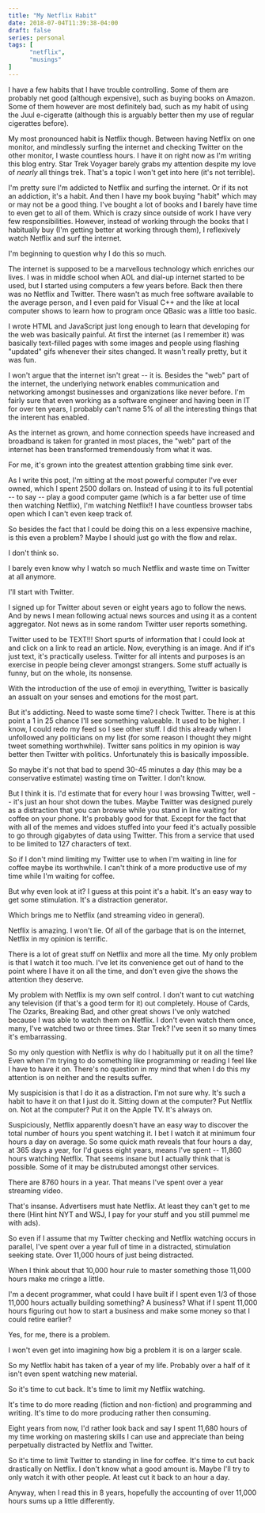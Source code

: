 ```yaml
---
title: "My Netflix Habit"
date: 2018-07-04T11:39:38-04:00
draft: false
series: personal
tags: [
      "netflix",
      "musings"
]
---
```


I have a few habits that I have trouble controlling.  Some of them are
probably net good (although expensive), such as buying books on
Amazon.  Some of them however are most definitely bad, such as my
habit of using the Juul e-cigeratte (although this is arguably better
then my use of regular cigerattes before).

My most pronounced habit is Netflix though.  Between having Netflix on
one monitor, and mindlessly surfing the internet and checking Twitter
on the other monitor, I waste countless hours.  I have it on right now
as I'm writing this blog entry. Star Trek Voyager barely grabs my
attention despite my love of *nearly* all things trek.  That's a topic
I won't get into here (it's not terrible).

I'm pretty sure I'm addicted to Netflix and surfing the internet.  Or
if its not an addiction, it's a habit.  And then I have my book buying
"habit" which may or may not be a good thing.  I've bought a lot of
books and I barely have time to even get to all of them.  Which is
crazy since outside of work I have very few responsibilities.
However, instead of working through the books that I habitually buy
(I'm getting better at working through them), I reflexively watch
Netflix and surf the internet.

I'm beginning to question why I do this so much.

The internet is supposed to be a marvellous technology which
enriches our lives.  I was in middle school when AOL and dial-up
internet started to be used, but I started using computers a few years
before.  Back then there was no Netflix and Twitter.  There wasn't as
much free software available to the average person, and I even paid
for Visual C++ and the like at local computer shows to learn how to
program once QBasic was a little too basic.

I wrote HTML and JavaScript just long enough to learn that developing
for the web was basically painful.  At first the internet (as I
remember it) was basically text-filled pages with some images and
people using flashing "updated" gifs whenever their sites changed.  It
wasn't really pretty, but it was fun.

I won't argue that the internet isn't great -- it is.  Besides the
"web" part of the internet, the underlying network enables
communication and networking amongst businesses and organizations like
never before.  I'm fairly sure that even working as a software
engineer and having been in IT for over ten years, I probably can't
name 5% of all the interesting things that the interent has enabled.

As the internet as grown, and home connection speeds have increased
and broadband is taken for granted in most places, the "web" part of
the internet has been transformed tremendously from what it was.

For me, it's grown into the greatest attention grabbing time sink
ever.

As I write this post, I'm sitting at the most powerful computer I've
ever owned, which I spent 2500 dollars on.  Instead of using it to its
full potential -- to say -- play a good computer game (which is a far
better use of time then watching Netflix), I'm watching Netflix!!  I
have countless browser tabs open which I can't even keep track of.

So besides the fact that I could be doing this on a less expensive
machine, is this even a problem?  Maybe I should just go with the flow
and relax.

I don't think so.

I barely even know why I watch so much Netflix and waste time on
Twitter at all anymore.

I'll start with Twitter.

I signed up for Twitter about seven or eight years ago to follow the
news.  And by news I mean following actual news sources and using it
as a content aggregator.  Not news as in some random Twitter user
reports something.

Twitter used to be TEXT!!!  Short spurts of information that I could
look at and click on a link to read an article.  Now, everything is an
image.  And if it's just text, it's practically useless.  Twitter for
all intents and purposes is an exercise in people being clever amongst
strangers.  Some stuff actually is funny, but on the whole, its
nonsense.

With the introduction of the use of emoji in everything, Twitter is
basically an assualt on your senses and emotions for the most part.

But it's addicting.  Need to waste some time?  I check Twitter.  There
is at this point a 1 in 25 chance I'll see something valueable.  It
used to be higher.  I know, I could redo my feed so I see other stuff.
I did this already when I unfollowed any politicians on my list (for
some reason I thought they might tweet something worthwhile).  Twitter
sans politics in my opinion is way better then Twitter with politics.
Unfortunately this is basically impossible.

So maybe it's not that bad to spend 30-45 minutes a day (this may be a
conservative estimate) wasting time on Twitter.  I don't know.

But I think it is.  I'd estimate that for every hour I was browsing
Twitter, well -- it's just an hour shot down the tubes.  Maybe Twitter
was designed purely as a distraction that you can browse while you
stand in line waiting for coffee on your phone.  It's probably good
for that.  Except for the fact that with all of the memes and vidoes
stuffed into your feed it's actually possible to go through gigabytes
of data using Twitter.  This from a service that used to be limited to 127
characters of text.

So if I don't mind limiting my Twitter use to when I'm waiting in line
for coffee maybe its worthwhile.  I can't think of a more productive
use of my time while I'm waiting for coffee.

But why even look at it?  I guess at this point it's a habit.  It's an
easy way to get some stimulation.  It's a distraction generator.

Which brings me to Netflix (and streaming video in general).

Netflix is amazing.  I won't lie.  Of all of the garbage that is on
the internet, Netflix in my opinion is terrific.

There is a lot of great stuff on Netflix and more all the time.  My
only problem is that I watch it too much.  I've let its convenience
get out of hand to the point where I have it on all the time, and
don't even give the shows the attention they deserve.

My problem with Netflix is my own self control.  I don't want to cut
watching any television (if that's a good term for it) out
completely.  House of Cards, The Ozarks, Breaking Bad, and other great
shows I've only watched because I was able to watch them on Netflix.
I don't even watch them once, many, I've watched two or three times.
Star Trek?  I've seen it so many times it's embarrassing.

So my only question with Netflix is why do I habitually put it on all
the time?  Even when I'm trying to do something like programming or
reading I feel like I have to have it on.  There's no question in my
mind that when I do this my attention is on neither and the results
suffer.

My suspicision is that I do it as a distraction.  I'm not sure why.
It's such a habit to have it on that I just do it.  Sitting down at
the computer?  Put Netflix on.  Not at the computer?  Put it on the
Apple TV.  It's always on.

Suspiciously, Netflix apparently doesn't have an easy way to discover
the total number of hours you spent watching it.  I bet I watch it at
minimum four hours a day on average.  So some quick math reveals that
four hours a day, at 365 days a year, for I'd guess eight years, means
I've spent -- 11,860 hours watching Netflix.  That seems insane but I
actually think that is possible.  Some of it may be distrubuted
amongst other services.

There are 8760 hours in a year.  That means I've spent over a year
streaming video.

That's insanse.  Advertisers must hate Netflix.  At least they can't
get to me there (Hint hint NYT and WSJ, I pay for your stuff and you
still pummel me with ads).

So even if I assume that my Twitter checking and Netflix watching
occurs in parallel, I've spent over a year full of time in a
distracted, stimulation seeking state.  Over 11,000 hours of just
being distracted.

When I think about that 10,000 hour rule to master something those
11,000 hours make me cringe a little.

I'm a decent programmer, what could I have built if I spent even 1/3
of those 11,000 hours actually building something?  A business?  What
if I spent 11,000 hours figuring out how to start a business and make
some money so that I could retire earlier?

Yes, for me, there is a problem.

I won't even get into imagining how big a problem it is on a larger
scale.

So my Netflix habit has taken of a year of my life.  Probably over a
half of it isn't even spent watching new material.

So it's time to cut back.  It's time to limit my Netflix watching.

It's time to do more reading (fiction and non-fiction) and programming
and writing.  It's time to do more producing rather then consuming.

Eight years from now, I'd rather look back and say I spent 11,680
hours of my time working on mastering skills I can use and appreciate
than being perpetually distracted by Netflix and Twitter.

So it's time to limit Twitter to standing in line for coffee.  It's
time to cut back drastically on Netflix.  I don't know what a good
amount is.  Maybe I'll try to only watch it with other people.  At
least cut it back to an hour a day.

Anyway, when I read this in 8 years, hopefully the accounting of over
11,000 hours sums up a little differently.










